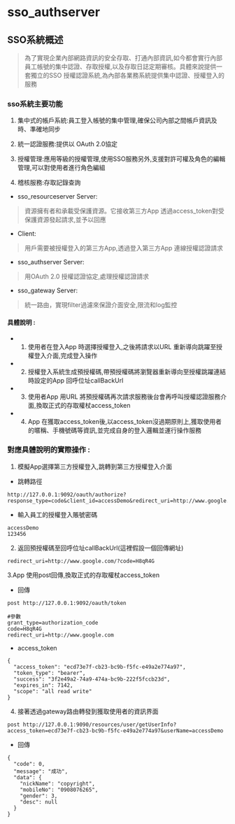 # sso_authserver
 
## SSO系統概述

>為了實現企業內部網路資訊的安全存取、打通內部資訊,如今都會實行內部員工帳號的集中認證、存取授權,以及存取日誌定期審核。具體來說提供一套獨立的SSO 授權認證系統,為內部各業務系統提供集中認證、授權登入的服務

### sso系統主要功能

1. 集中式的帳戶系統:員工登入帳號的集中管理,確保公司內部之間帳戶資訊及時、準確地同步

2. 統一認證服務:提供以 OAuth 2.0協定

3. 授權管理:應用等級的授權管理,使用SSO服務另外,支援對許可權及角色的編輯管理,可以對使用者進行角色編組

4. 稽核服務:存取記錄查詢



* sso_resourceserver Server:
>資源擁有者和承載受保護資源。它接收第三方App 透過access_token對受保護資源發起請求,並予以回應

* Client:
>用戶需要被授權登入的第三方App,透過登入第三方App 連線授權認證請求

* sso_authserver Server:
>用OAuth 2.0 授權認證協定,處理授權認證請求

* sso_gateway Server:
>統一路由，實現filter過濾來保證介面安全,限流和log監控



#### 具體說明 :

* 1. 使用者在登入App 時選擇授權登入,之後將請求以URL 重新導向跳躍至授權登入介面,完成登入操作

* 2. 授權登入系統生成預授權碼,帶預授權碼將瀏覽器重新導向至授權跳躍連結時設定的App 回呼位址callBackUrl

* 3. 使用者App 用URL 將預授權碼再次請求服務後台會再呼叫授權認證服務介面,換取正式的存取權杖access_token

* 4. App 在獲取access_token後,以access_token沒過期原則上,獲取使用者的暱稱、手機號碼等資訊,並完成自身的登入邏輯並運行操作服務

### 對應具體說明的實際操作 :

1. 模擬App選擇第三方授權登入,跳轉到第三方授權登入介面

* 跳轉路徑
```
http://127.0.0.1:9092/oauth/authorize?response_type=code&client_id=accessDemo&redirect_uri=http://www.google.com
```

* 輸入員工的授權登入賬號密碼
```
accessDemo
123456
```
2. 返回預授權碼至回呼位址callBackUrl(這裡假設一個回傳網址)
```
redirect_uri=http://www.google.com/?code=H8qR4G
```
3.App 使用post回傳,換取正式的存取權杖access_token

* 回傳
```
post http://127.0.0.1:9092/oauth/token

#參數
grant_type=authorization_code
code=H8qR4G
redirect_uri=http://www.google.com
```

* access_token
```
{
  "access_token": "ecd73e7f-cb23-bc9b-f5fc-e49a2e774a97",
  "token_type": "bearer",
  "success": "3f2e49a2-74a9-474a-bc9b-222f5fccb23d",
  "expires_in": 7142,
  "scope": "all read write"
}
```
4. 接著透過gateway路由轉發到獲取使用者的資訊界面
```
post http://127.0.0.1:9090/resources/user/getUserInfo?access_token=ecd73e7f-cb23-bc9b-f5fc-e49a2e774a97&userName=accessDemo
```
* 回傳
```
{
  "code": 0,
  "message": "成功",
  "data": {
    "nickName": "copyright",
    "mobileNo": "0908076265",
    "gender": 3,
    "desc": null
  }
}
```


